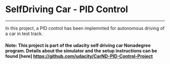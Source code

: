 
# **SelfDriving Car - PID Control**
---
In this project, a PID control has been implemnted for autonomous driving of a car in test track.


#### Note: This project is part of the udacity self driving car Nonadegree program. Details about the simulator and the setup instructions can be found [here] https://github.com/udacity/CarND-PID-Control-Project
